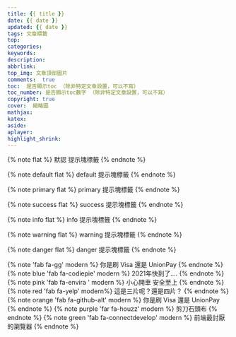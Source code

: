 ```yaml
---
title: {{ title }}
date: {{ date }}
updated: {{ date }}
tags: 文章標籤
top:
categories:
keywords:
description:
abbrlink: 
top_img: 文章頂部圖片
comments:  true
toc:  是否顯示toc （除非特定文章設置，可以不寫）
toc_number: 是否顯示toc數字 （除非特定文章設置，可以不寫）
copyright: true
cover:  縮略圖
mathjax:
katex:
aside:
aplayer:
highlight_shrink:
---
```


{% note flat %}
默認 提示塊標籤
{% endnote %}

{% note default flat %}
default 提示塊標籤
{% endnote %}

{% note primary flat %}
primary 提示塊標籤
{% endnote %}

{% note success flat %}
success 提示塊標籤
{% endnote %}

{% note info flat %}
info 提示塊標籤
{% endnote %}

{% note warning flat %}
warning 提示塊標籤
{% endnote %}

{% note danger flat %}
danger 提示塊標籤
{% endnote %}


{% note 'fab fa-gg' modern %}
你是刷 Visa 還是 UnionPay
{% endnote %}
{% note blue 'fab fa-codiepie' modern %}
2021年快到了....
{% endnote %}
{% note pink 'fab fa-envira ' modern %}
小心開車 安全至上
{% endnote %}
{% note red 'fab fa-yelp' modern%}
這是三片呢？還是四片？
{% endnote %}
{% note orange 'fab fa-github-alt' modern %}
你是刷 Visa 還是 UnionPay
{% endnote %}
{% note purple 'far fa-houzz' modern %}
剪刀石頭布
{% endnote %}
{% note green 'fab fa-connectdevelop' modern %}
前端最討厭的瀏覽器
{% endnote %}

